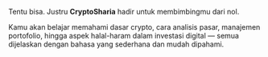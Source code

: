 Tentu bisa. Justru **CryptoSharia** hadir untuk membimbingmu dari nol.

Kamu akan belajar memahami dasar crypto, cara analisis pasar, manajemen portofolio,
hingga aspek halal-haram dalam investasi digital — semua dijelaskan dengan bahasa yang
sederhana dan mudah dipahami.
